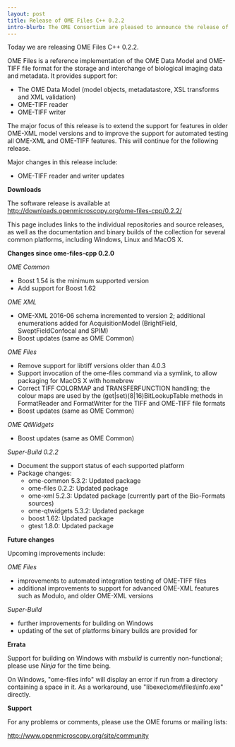 ```yaml
---
layout: post
title: Release of OME Files C++ 0.2.2
intro-blurb: The OME Consortium are pleased to announce the release of OME Files C++ 0.2.2
---
```


Today we are releasing OME Files C++ 0.2.2.

OME Files is a reference implementation of the OME Data Model and OME-TIFF file format for the storage and interchange of biological imaging data and metadata.  It provides support for:

*  The OME Data Model (model objects, metadatastore, XSL transforms and XML validation)
*  OME-TIFF reader
*  OME-TIFF writer

The major focus of this release is to extend the support for features in older OME-XML model versions and to improve the support for automated testing all OME-XML and OME-TIFF features.  This will continue for the following release.

Major changes in this release include:

*  OME-TIFF reader and writer updates

**Downloads**

The software release is available at http://downloads.openmicroscopy.org/ome-files-cpp/0.2.2/

This page includes links to the individual repositories and source releases, as well as the documentation and binary builds of the collection for several common platforms, including Windows, Linux and MacOS X.

**Changes since ome-files-cpp 0.2.0**

*OME Common*

*  Boost 1.54 is the minimum supported version
*  Add support for Boost 1.62

*OME XML*

*  OME-XML 2016-06 schema incremented to version 2; additional enumerations added for AcquisitionModel (BrightField, SweptFieldConfocal and SPIM)
*  Boost updates (same as OME Common)

*OME Files*

*  Remove support for libtiff versions older than 4.0.3
*  Support invocation of the ome-files command via a symlink, to allow packaging for MacOS X with homebrew
*  Correct TIFF COLORMAP and TRANSFERFUNCTION handling; the colour maps are used by the (get|set)(8|16)BitLookupTable methods in FormatReader and FormatWriter for the TIFF and OME-TIFF file formats
*  Boost updates (same as OME Common)

*OME QtWidgets*

*  Boost updates (same as OME Common)

*Super-Build 0.2.2*

*  Document the support status of each supported platform
*  Package changes:
    -  ome-common 5.3.2: Updated package
    -  ome-files 0.2.2: Updated package
    -  ome-xml 5.2.3: Updated package (currently part of the Bio-Formats sources)
    -  ome-qtwidgets 5.3.2: Updated package
    -  boost 1.62: Updated package
    -  gtest 1.8.0: Updated package

**Future changes**

Upcoming improvements include:

*OME Files*

*  improvements to automated integration testing of OME-TIFF files
*  additional improvements to support for advanced OME-XML features such as Modulo, and older OME-XML versions

*Super-Build*

*  further improvements for building on Windows
*  updating of the set of platforms binary builds are provided for


**Errata**

Support for building on Windows with *msbuild* is currently non-functional; please use *Ninja* for the time being.

On Windows, "ome-files info" will display an error if run from a directory containing a space in it. As a workaround, use "libexec\ome\files\info.exe" directly.

**Support**

For any problems or comments, please use the OME forums or mailing lists:

http://www.openmicroscopy.org/site/community